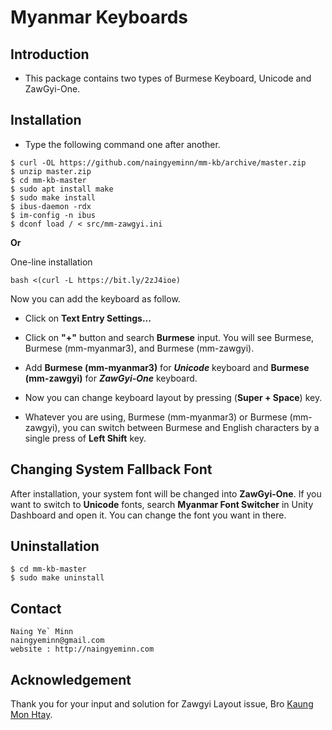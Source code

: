 Myanmar Keyboards
=================

## Introduction

- This package contains two types of Burmese Keyboard, Unicode and ZawGyi-One.

## Installation

- Type the following command one after another.
```
$ curl -OL https://github.com/naingyeminn/mm-kb/archive/master.zip
$ unzip master.zip
$ cd mm-kb-master
$ sudo apt install make
$ sudo make install
$ ibus-daemon -rdx
$ im-config -n ibus
$ dconf load / < src/mm-zawgyi.ini
```

**Or**

One-line installation

```
bash <(curl -L https://bit.ly/2zJ4ioe)
```

Now you can add the keyboard as follow.

- Click on **Text Entry Settings...**

- Click on **"+"** button and search **Burmese** input. You will see Burmese, Burmese (mm-myanmar3), and Burmese (mm-zawgyi).

- Add **Burmese (mm-myanmar3)** for ***Unicode*** keyboard and **Burmese (mm-zawgyi)** for ***ZawGyi-One*** keyboard.

- Now you can change keyboard layout by pressing (**Super + Space**) key.

- Whatever you are using, Burmese (mm-myanmar3) or Burmese (mm-zawgyi), you can switch between Burmese and English characters by a single press of **Left Shift** key.

## Changing System Fallback Font

After installation, your system font will be changed into **ZawGyi-One**. If you want to switch to **Unicode** fonts, search **Myanmar Font Switcher** in Unity Dashboard and open it. You can change the font you want in there.

## Uninstallation
```
$ cd mm-kb-master
$ sudo make uninstall
```

## Contact

```
Naing Ye` Minn
naingyeminn@gmail.com
website : http://naingyeminn.com
```

## Acknowledgement

Thank you for your input and solution for Zawgyi Layout issue, Bro [Kaung Mon Htay](https://github.com/kaiz16).

